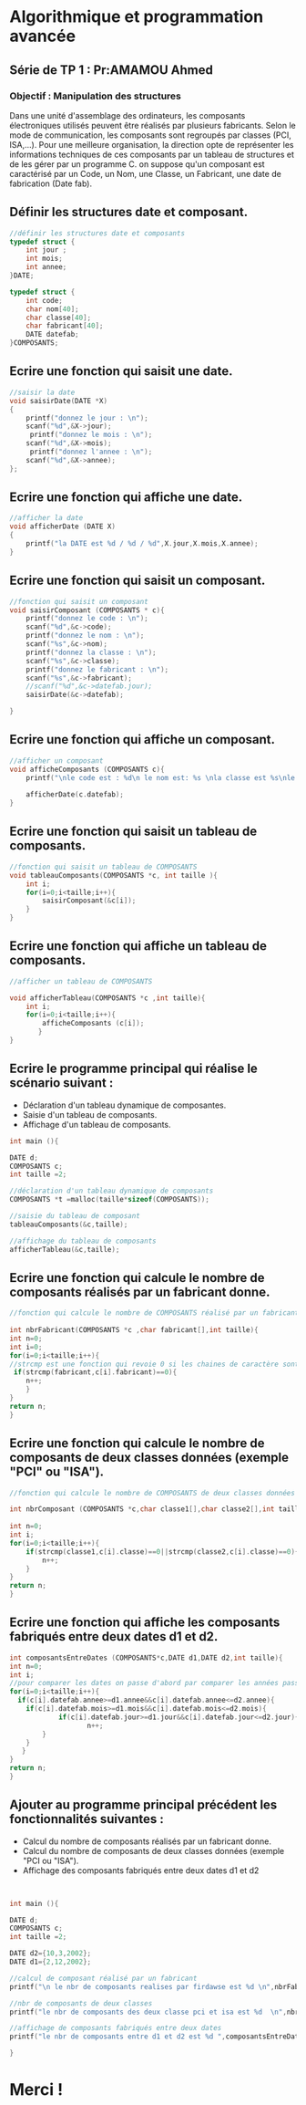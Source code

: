 # Algorithmique et programmation avancée 
## Série de TP 1 : Pr:AMAMOU Ahmed
### Objectif : Manipulation des structures

Dans une unité d'assemblage des ordinateurs, les composants électroniques utilisés peuvent être réalisés par plusieurs fabricants. Selon le mode de communication, les composants sont regroupés par classes (PCI, ISA,...). Pour une meilleure organisation, la direction opte de représenter les informations techniques de ces composants par un tableau de structures et de les gérer par un programme C. on suppose qu'un composant est caractérisé par un Code, un Nom, une Classe, un Fabricant, une date de fabrication (Date fab).

##  Définir les structures date et composant.

```c
//définir les structures date et composants 
typedef struct {
    int jour ;
    int mois;
    int annee;
}DATE;

typedef struct {
    int code;
    char nom[40];
    char classe[40];
    char fabricant[40];
    DATE datefab;
}COMPOSANTS;
```

## Ecrire une fonction qui saisit une date.
```c
//saisir la date
void saisirDate(DATE *X)
{
    printf("donnez le jour : \n");
    scanf("%d",&X->jour);
     printf("donnez le mois : \n");
    scanf("%d",&X->mois);
     printf("donnez l'annee : \n");
    scanf("%d",&X->annee);
};
```

##  Ecrire une fonction qui affiche une date.
```c
//afficher la date
void afficherDate (DATE X)
{
    printf("la DATE est %d / %d / %d",X.jour,X.mois,X.annee);
} 
```
## Ecrire une fonction qui saisit un composant.
```c
//fonction qui saisit un composant 
void saisirComposant (COMPOSANTS * c){
    printf("donnez le code : \n");
    scanf("%d",&c->code);
    printf("donnez le nom : \n");
    scanf("%s",&c->nom);
    printf("donnez la classe : \n");
    scanf("%s",&c->classe);
    printf("donnez le fabricant : \n");
    scanf("%s",&c->fabricant);
    //scanf("%d",&c->datefab.jour);
    saisirDate(&c->datefab);

}
```
## Ecrire une fonction qui affiche un composant.
```c
//afficher un composant
void afficheComposants (COMPOSANTS c){
    printf("\nle code est : %d\n le nom est: %s \nla classe est %s\nle fabricant est %s\n",c.code,c.nom,c.classe,c.fabricant);
  
    afficherDate(c.datefab);   
}
```
## Ecrire une fonction qui saisit un tableau de composants.
```c
//fonction qui saisit un tableau de COMPOSANTS
void tableauComposants(COMPOSANTS *c, int taille ){
    int i;
    for(i=0;i<taille;i++){
        saisirComposant(&c[i]);
    }
}
```
## Ecrire une fonction qui affiche un tableau de composants.
```c
//afficher un tableau de COMPOSANTS 

void afficherTableau(COMPOSANTS *c ,int taille){
   	int i;
   	for(i=0;i<taille;i++){
   		afficheComposants (c[i]);
	   }
}
```
## Ecrire le programme principal qui réalise le scénario suivant :
 -  Déclaration d'un tableau dynamique de composantes.
  - Saisie d'un tableau de composants. 
  -  Affichage d'un tableau de composants.
```c
int main (){

DATE d;
COMPOSANTS c;
int taille =2;

//déclaration d'un tableau dynamique de composants 
COMPOSANTS *t =malloc(taille*sizeof(COMPOSANTS));

//saisie du tableau de composant
tableauComposants(&c,taille);

//affichage du tableau de composants
afficherTableau(&c,taille);
```
## Ecrire une fonction qui calcule le nombre de composants réalisés par un fabricant donne.
```c
//fonction qui calcule le nombre de COMPOSANTS réalisé par un fabricant
   
int nbrFabricant(COMPOSANTS *c ,char fabricant[],int taille){
int n=0;	
int i=0;
for(i=0;i<taille;i++){
//strcmp est une fonction qui revoie 0 si les chaines de caractère sont les memes 
 if(strcmp(fabricant,c[i].fabricant)==0){
	n++;
	}
}
return n;	
}

```
## Ecrire une fonction qui calcule le nombre de composants de deux classes données (exemple "PCI" ou "ISA").
```c
//fonction qui calcule le nombre de COMPOSANTS de deux classes données

int nbrComposant (COMPOSANTS *c,char classe1[],char classe2[],int taille){
	 
int n=0;
int i;
for(i=0;i<taille;i++){
	if(strcmp(classe1,c[i].classe)==0||strcmp(classe2,c[i].classe)==0){
		n++;
	}
}
return n;	
}
```
## Ecrire une fonction qui affiche les composants fabriqués entre deux dates d1 et d2.
```c
int composantsEntreDates (COMPOSANTS*c,DATE d1,DATE d2,int taille){
int n=0;
int i;
//pour comparer les dates on passe d'abord par comparer les années passant par les mois puis les jours 
for(i=0;i<taille;i++){
  if(c[i].datefab.annee>=d1.annee&&c[i].datefab.annee<=d2.annee){
	if(c[i].datefab.mois>=d1.mois&&c[i].datefab.mois<=d2.mois){
	        if(c[i].datefab.jour>=d1.jour&&c[i].datefab.jour<=d2.jour){
	               n++;
		}
	}
   }
}
return n;
}
```
## Ajouter au programme principal précédent les fonctionnalités suivantes :

- Calcul du nombre de composants réalisés par un fabricant donne. 
-  Calcul du nombre de composants de deux classes données (exemple "PCI ou "ISA"). 
-  Affichage des composants fabriqués entre deux dates d1 et d2
```c

	
int main (){

DATE d;
COMPOSANTS c;
int taille =2;

DATE d2={10,3,2002};
DATE d1={2,12,2002};

//calcul de composant réalisé par un fabricant
printf("\n le nbr de composants realises par firdawse est %d \n",nbrFabricant(&c ,"firdawse",taille));

//nbr de composants de deux classes
printf("le nbr de composants des deux classe pci et isa est %d  \n",nbrComposant (&c,"pci","isa",taille));

//affichage de composants fabriqués entre deux dates
printf("le nbr de composants entre d1 et d2 est %d ",composantsEntreDates (&c,d1,d2,taille));

}  
```

# Merci !
